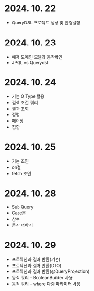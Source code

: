# 2024. 10. 22
- QueryDSL 프로젝트 생성 및 환경설정

# 2024. 10. 23
- 예제 도메인 모델과 동작확인
- JPQL vs Querydsl

# 2024. 10. 24
- 기본 Q Type 활용
- 검색 조건 쿼리
- 결과 조회
- 정렬
- 페이징
- 집합

# 2024. 10. 25
- 기본 조인
- on절
- fetch 조인

# 2024. 10. 28
- Sub Query
- Case문
- 상수
- 문자 더하기

# 2024. 10. 29
- 프로젝션과 결과 반환(기본)
- 프로젝션과 결과 반환(DTO)
- 프로젝션과 결과 반환(@QueryProjection)
- 동적 쿼리 - BooleanBuilder 사용
- 동적 쿼리 - where 다중 파라미터 사용
